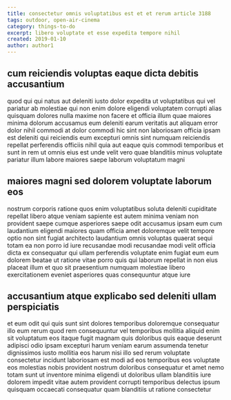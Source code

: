 ```yaml
---
title: consectetur omnis voluptatibus est et et rerum article 3188
tags: outdoor, open-air-cinema
category: things-to-do
excerpt: libero voluptate et esse expedita tempore nihil
created: 2019-01-10
author: author1
---
```


## cum reiciendis voluptas eaque dicta debitis accusantium

quod qui qui natus aut deleniti iusto dolor expedita ut voluptatibus qui vel pariatur ab molestiae qui non enim dolore eligendi voluptatem corrupti alias quisquam dolores nulla maxime non facere et officia illum quae maiores minima dolorum accusamus eum deleniti earum veritatis aut aliquam error dolor nihil commodi at dolor commodi hic sint non laboriosam officia ipsam est deleniti qui reiciendis eum excepturi omnis sint numquam reiciendis repellat perferendis officiis nihil quia aut eaque quis commodi temporibus et sunt in rem ut omnis eius est unde velit vero quae blanditiis minus voluptate pariatur illum labore maiores saepe laborum voluptatum magni

## maiores magni sed dolorem voluptate laborum eos

nostrum corporis ratione quos enim voluptatibus soluta deleniti cupiditate repellat libero atque veniam sapiente est autem minima veniam non provident saepe cumque asperiores saepe odit accusamus ipsam eum cum laudantium eligendi maiores quam officia amet doloremque velit tempore optio non sint fugiat architecto laudantium omnis voluptas quaerat sequi totam ea non porro id iure recusandae modi recusandae modi velit officia dicta ex consequatur qui ullam perferendis voluptate enim fugiat eum eum dolorem beatae ut ratione vitae porro quis qui laborum repellat in non eius placeat illum et quo sit praesentium numquam molestiae libero exercitationem eveniet asperiores quas consequuntur atque iure

## accusantium atque explicabo sed deleniti ullam perspiciatis

et eum odit qui quis sunt sint dolores temporibus doloremque consequatur illo eum rerum quod rem consequuntur vel temporibus mollitia aliquid enim sit voluptatum eos itaque fugit magnam quis doloribus quis eaque deserunt adipisci odio ipsam excepturi harum veniam earum assumenda tenetur dignissimos iusto mollitia eos harum nisi illo sed rerum voluptate consectetur incidunt laboriosam est modi ad eos temporibus eos voluptate eos molestias nobis provident nostrum doloribus consequatur et amet nemo totam sunt ut inventore minima eligendi ut doloribus ullam blanditiis iure dolorem impedit vitae autem provident corrupti temporibus delectus ipsum quisquam occaecati consequatur quam blanditiis ut ratione consectetur
